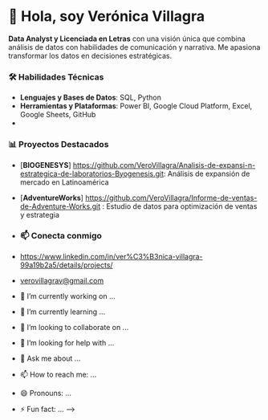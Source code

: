 
# 👋 Hola, soy Verónica Villagra

**Data Analyst y Licenciada en Letras** con una visión única que combina análisis de datos con habilidades de comunicación y narrativa. Me apasiona transformar los datos en decisiones estratégicas.
### 🛠 Habilidades Técnicas
- **Lenguajes y Bases de Datos**: SQL, Python
- **Herramientas y Plataformas**: Power BI, Google Cloud Platform, Excel, Google Sheets, GitHub
- 
### 📊 Proyectos Destacados

- [**BIOGENESYS**] https://github.com/VeroVillagra/Analisis-de-expansi-n-estrategica-de-laboratorios-Byogenesis.git: Análisis de expansión de mercado en Latinoamérica
- [**AdventureWorks**] https://github.com/VeroVillagra/Informe-de-ventas-de-Adventure-Works.git : Estudio de datos para optimización de ventas y estrategia

- ### 📫 Conecta conmigo
- https://www.linkedin.com/in/ver%C3%B3nica-villagra-99a19b2a5/details/projects/
- verovillagrav@gmail.com


- 🔭 I’m currently working on ...
- 🌱 I’m currently learning ...
- 👯 I’m looking to collaborate on ...
- 🤔 I’m looking for help with ...
- 💬 Ask me about ...
- 📫 How to reach me: ...
- 😄 Pronouns: ...
- ⚡ Fun fact: ...
-->

